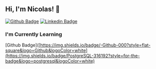 
## Hi, I'm Nicolas! 👋

[![Github Badge](https://img.shields.io/badge/-Github-000?style=flat-square&logo=Github&logoColor=white&link=https://github.com/nicolas-ceruti)](https://github.com/nicolas-ceruti)
[![Linkedin Badge](https://img.shields.io/badge/-LinkedIn-blue?style=flat-square&logo=Linkedin&logoColor=white&link=https://www.linkedin.com/in/nicolasceruti/)](https://www.linkedin.com/in/nicolasceruti/)

###  I'm Currently Learning

[Github Badge]([https://img.shields.io/badge/-Github-000?style=flat-square&logo=Github&logoColor=white](https://img.shields.io/badge/PostgreSQL-316192?style=for-the-badge&logo=postgresql&logoColor=white)


